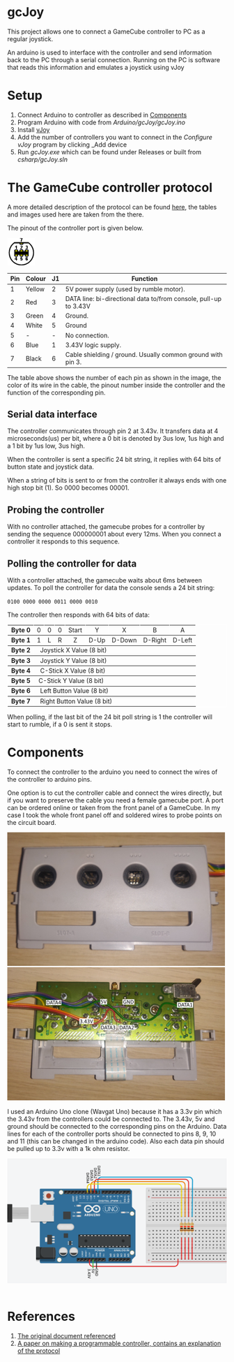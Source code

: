 # gcJoy

This project allows one to connect a GameCube controller to PC as a regular joystick. 

An arduino is used to interface with the controller and send information back to the PC through a serial connection. Running on the PC is software that reads this information and emulates a joystick using vJoy

# Setup
1. Connect Arduino to controller as described in [Components](#components)
1. Program Arduino with code from _Arduino/gcJoy/gcJoy.ino_ 
1. Install [vJoy](https://sourceforge.net/projects/vjoystick/)
1. Add the number of controllers you want to connect in the _Configure vJoy_ program by clicking _Add device
1. Run _gcJoy.exe_ which can be found under Releases or built from _csharp/gcJoy.sln_



# The GameCube controller protocol

A more detailed description of the protocol can be found [here](http://www.int03.co.uk/crema/hardware/gamecube/gc-control.html), the tables and images used here are taken from the there.

The pinout of the controller port is given below.

![Controller pinout](img/pinout.gif)

|Pin|Colour |J1 |Function                                                               |
|---|-------|---|-----------------------------------------------------------------------|
| 1 | Yellow| 2 | 5V power supply (used by rumble motor).                               |
| 2 | Red   | 3 | DATA line: bi-directional data to/from console, pull-up to 3.43V      |
| 3 | Green | 4 | Ground.                                                               |
| 4 | White | 5 | Ground                                                                |
| 5 | -     | - | No connection.                                                        |
| 6 | Blue  | 1 | 3.43V logic supply.                                                   |
| 7 | Black | 6 | Cable shielding / ground. Usually common ground with pin 3.           |

The table above shows the number of each pin as shown in the image, the color of its wire in the cable, the pinout number inside the controller and the function of the corresponding pin.

## Serial data interface

The controller communicates through pin 2 at 3.43v. It transfers data at 4 microseconds(us) per bit, where a 0 bit is denoted by 3us low, 1us high and a 1 bit by 1us low, 3us high.

When the controller is sent a specific 24 bit string, it replies with 64 bits of button state and joystick data. 

When a string of bits is sent to or from the controller it always ends with one high stop bit (1). So 0000 becomes 00001.

## Probing the controller

With no controller attached, the gamecube probes for a controller by sending the sequence 000000001 about every 12ms. When you connect a controller it responds to this sequence.

## Polling the controller for data

With a controller attached, the gamecube waits about 6ms between updates. To poll the controller for data the console sends a 24 bit string:

`0100 0000 0000 0011 0000 0010`

The controller then responds with 64 bits of data:
<table border="1" bordercolorlight="#FFFFFF" bordercolordark="#FFFFFF" bordercolor="#FFFFFF">
    <tr>
        <td align="center"><b>Byte 0</b></td>
        <td align="center">0</td><td align="center">0</td>
        <td align="center">0</td><td align="center">Start</td>
        <td align="center">Y</td><td align="center">X</td>
        <td align="center">B</td><td align="center">A</td>
    </tr>
    <tr>
        <td align="center"><b>Byte 1</b></td>
        <td align="center">1</td><td align="center">L</td>
        <td align="center">R</td><td align="center">Z</td>
        <td align="center">D-Up</td><td align="center">D-Down</td>
        <td align="center">D-Right</td><td align="center">D-Left</td>
    </tr>
    <tr>
        <td align="center"><b>Byte 2</b></td>
        <td align="left" colspan="8">&nbsp; Joystick X Value (8 bit)</td>
    </tr>
    <tr>
        <td align="center"><b>Byte 3</b></td>
        <td align="left" colspan="8">&nbsp; Joystick Y Value (8 bit)</td>
    </tr>
    <tr>
        <td align="center"><b>Byte 4</b></td>
        <td align="left" colspan="8">&nbsp; C-Stick X Value (8 bit)</td>
    </tr>
    <tr>
        <td align="center"><b>Byte 5</b></td>
        <td align="left" colspan="8">&nbsp;C-Stick Y Value (8 bit)</td>
    </tr>
    <tr>
        <td align="center"><b>Byte 6</b></td>
        <td align="left" colspan="8">&nbsp; Left Button Value (8 bit)</td>
    </tr>
    <tr>
        <td align="center"><b>Byte 7</b></td>
        <td align="left" colspan="8">&nbsp; Right Button Value (8 bit)</td>
    </tr>
</table>

When polling, if the last bit of the 24 bit poll string is 1 the controller will start to rumble, if a 0 is sent it stops.


# Components

To connect the controller to the arduino you need to connect the wires of the controller to arduino pins.

One option is to cut the controller cable and connect the wires directly, but if you want to preserve the cable you need a female gamecube port. A port can be ordered online or taken from the front panel of a GameCube. In my case I took the whole front panel off and soldered wires to probe points on the circuit board.

<p float="left">
  <img src="img/front.jpg" width="500" />
  <img src="img/board.jpg" width="500" /> 
</p>

I used an Arduino Uno clone (Wavgat Uno) because it has a 3.3v pin which the 3.43v from the controllers could be connected to. The 3.43v, 5v and ground should be connected to the corresponding pins on the Arduino. Data lines for each of the controller ports should be connected to pins 8, 9, 10 and 11 (this can be changed in the arduino code). Also each data pin should be pulled up to 3.3v with a 1k ohm resistor.

<img src="img/diagram.png" width="600" /> 

<br>
<br>

# References
1. [The original document referenced](http://www.int03.co.uk/crema/hardware/gamecube/gc-control.html)
1. [A paper on making a programmable controller, contains an explanation of the protocol](https://courses.engr.illinois.edu/ece445/getfile.asp?id=17032#:~:text=The%20GameCube%20protocol%20is%20a,analog%20input%20and%20button%20data.)
